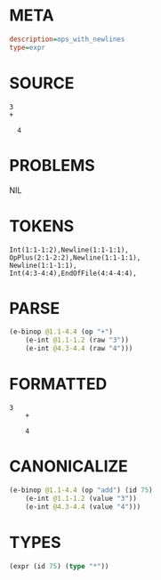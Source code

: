 # META
~~~ini
description=ops_with_newlines
type=expr
~~~
# SOURCE
~~~roc
3
+

  4
~~~
# PROBLEMS
NIL
# TOKENS
~~~zig
Int(1:1-1:2),Newline(1:1-1:1),
OpPlus(2:1-2:2),Newline(1:1-1:1),
Newline(1:1-1:1),
Int(4:3-4:4),EndOfFile(4:4-4:4),
~~~
# PARSE
~~~clojure
(e-binop @1.1-4.4 (op "+")
	(e-int @1.1-1.2 (raw "3"))
	(e-int @4.3-4.4 (raw "4")))
~~~
# FORMATTED
~~~roc
3
	+

	4
~~~
# CANONICALIZE
~~~clojure
(e-binop @1.1-4.4 (op "add") (id 75)
	(e-int @1.1-1.2 (value "3"))
	(e-int @4.3-4.4 (value "4")))
~~~
# TYPES
~~~clojure
(expr (id 75) (type "*"))
~~~
